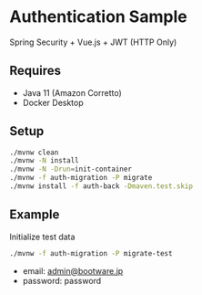 # Authentication Sample

Spring Security + Vue.js + JWT (HTTP Only) 

## Requires

 - Java 11 (Amazon Corretto)
 - Docker Desktop

## Setup

```sh
./mvnw clean
./mvnw -N install
./mvnw -N -Drun=init-container
./mvnw -f auth-migration -P migrate
./mvnw install -f auth-back -Dmaven.test.skip
```

## Example

Initialize test data
```sh
./mvnw -f auth-migration -P migrate-test
```

 - email: admin@bootware.jp
 - password: password
